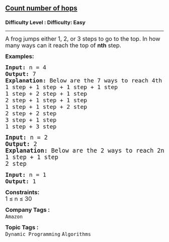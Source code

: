 <h2><a href="https://www.geeksforgeeks.org/problems/count-number-of-hops-1587115620/1?page=7&status=unsolved,attempted&sortBy=submissions">Count number of hops</a></h2><h3>Difficulty Level : Difficulty: Easy</h3><hr><div class="problems_problem_content__Xm_eO"><p><span style="font-size: 18px;">A frog jumps either 1, 2, or 3 steps to go to the top. In how many ways can it reach the top of <strong>nth</strong> step.</span></p>
<p><span style="font-size: 18px;"><strong>Examples:</strong></span></p>
<pre><span style="font-size: 18px;"><strong>Input: </strong>n = 4
<strong>Output: </strong>7<strong>
Explanation: </strong>Below are the 7 ways to reach 4th step:
1 step + 1 step + 1 step + 1 step
1 step + 2 step + 1 step
2 step + 1 step + 1 step
1 step + 1 step + 2 step
2 step + 2 step
3 step + 1 step
1 step + 3 step<br></span></pre>
<pre><span style="font-size: 14pt;"><strong>Input: </strong>n = 2
<strong>Output: </strong>2<strong>
Explanation: </strong>Below are the 2 ways to reach 2nd step:
1 step + 1 step 
2 step </span></pre>
<pre><span style="font-size: 18px;"><strong>Input: </strong>n = 1
<strong>Output: </strong>1</span></pre>
<p><span style="font-size: 18px;"><strong>Constraints:</strong><br>1 ≤ n ≤ 30</span></p></div><p><span style=font-size:18px><strong>Company Tags : </strong><br><code>Amazon</code>&nbsp;<br><p><span style=font-size:18px><strong>Topic Tags : </strong><br><code>Dynamic Programming</code>&nbsp;<code>Algorithms</code>&nbsp;